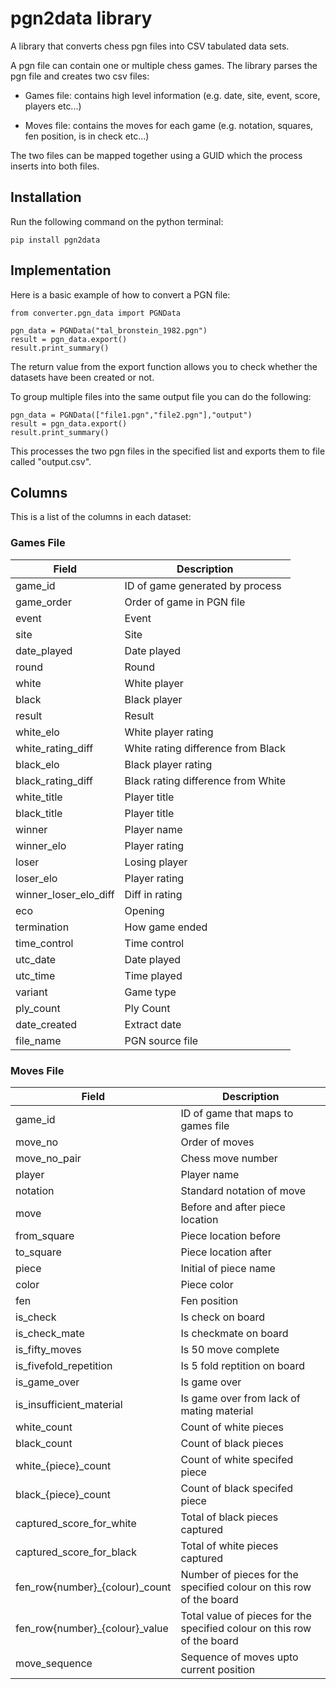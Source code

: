 # pgn2data library

A library that converts chess pgn files into CSV tabulated data sets.

A pgn file can contain one or multiple chess games. The library parses the pgn file and creates two csv files:

- Games file: contains high level information (e.g. date, site, event, score, players etc...)

- Moves file: contains the moves for each game  (e.g. notation, squares, fen position, is in check etc...)

The two files can be mapped together using a GUID which the process inserts into both files.



## Installation

Run the following command on the python terminal:

    pip install pgn2data
    
   
   
## Implementation

Here is a basic example of how to convert a PGN file:

    from converter.pgn_data import PGNData
    
    pgn_data = PGNData("tal_bronstein_1982.pgn")
    result = pgn_data.export()
    result.print_summary()
    
The return value from the export function allows you to check whether the datasets have been created or not.

To group multiple files into the same output file you can do the following:

    pgn_data = PGNData(["file1.pgn","file2.pgn"],"output")
    result = pgn_data.export()
    result.print_summary()
    
This processes the two pgn files in the specified list and exports them to file called "output.csv".



## Columns

This is a list of the columns in each dataset:

### Games File

| Field                 | Description                        |
|-----------------------|------------------------------------|
| game_id               | ID of game generated by process    |
| game_order            | Order of game in PGN file          |
| event                 | Event                              |
| site                  | Site                               |
| date_played           | Date played                        |
| round                 | Round                              |
| white                 | White player                       |
| black                 | Black player                       |
| result                | Result                             |
| white_elo             | White player rating                |
| white_rating_diff     | White rating difference from Black |
| black_elo             | Black player rating                |
| black_rating_diff     | Black rating difference from White |
| white_title           | Player title                       |
| black_title           | Player title                       |
| winner                | Player name                        |
| winner_elo            | Player rating                      |
| loser                 | Losing player                      |
| loser_elo             | Player rating                      |
| winner_loser_elo_diff | Diff in rating                     |
| eco                   | Opening                            |
| termination           | How game ended                     |
| time_control          | Time control                       |
| utc_date              | Date played                        |
| utc_time              | Time played                        |
| variant               | Game type                          |
| ply_count             | Ply Count                          |
| date_created          | Extract date                       |
| file_name             | PGN source file                    |


### Moves File

| Field                          | Description                                                             |
|--------------------------------|-------------------------------------------------------------------------|
| game_id                        | ID of game that maps to games file                                      |
| move_no                        | Order of moves                                                          |
| move_no_pair                   | Chess move number                                                       |
| player                         | Player name                                                             |
| notation                       | Standard notation of move                                               |
| move                           | Before and after piece location                                         |
| from_square                    | Piece location before                                                   |
| to_square                      | Piece location after                                                    |
| piece                          | Initial of piece name                                                   |
| color                          | Piece color                                                             |
| fen                            | Fen position                                                            |
| is_check                       | Is check on board                                                       |
| is_check_mate                  | Is checkmate on board                                                   |
| is_fifty_moves                 | Is 50 move complete                                                     |
| is_fivefold_repetition         | Is 5 fold reptition on board                                            |
| is_game_over                   | Is game over                                                            |
| is_insufficient_material       | Is game over from lack of mating material                               |
| white_count                    | Count of white pieces                                                   |
| black_count                    | Count of black pieces                                                   |
| white_{piece}_count            | Count of white specifed piece                                           |
| black_{piece}_count            | Count of black specifed piece                                           |
| captured_score_for_white       | Total of black pieces captured                                          |
| captured_score_for_black       | Total of white pieces captured                                          |
| fen_row{number}_{colour)_count | Number of pieces for the specified colour on this row of the board      |
| fen_row{number}_{colour}_value | Total value of pieces for the specified colour on this row of the board |
| move_sequence                  | Sequence of moves upto current position                                 |

